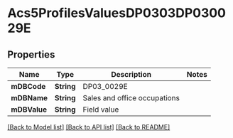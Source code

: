 # Acs5ProfilesValuesDP0303DP030029E

## Properties
Name | Type | Description | Notes
------------ | ------------- | ------------- | -------------
**mDBCode** | **String** | DP03_0029E | 
**mDBName** | **String** | Sales and office occupations | 
**mDBValue** | **String** | Field value | 

[[Back to Model list]](../README.md#documentation-for-models) [[Back to API list]](../README.md#documentation-for-api-endpoints) [[Back to README]](../README.md)


